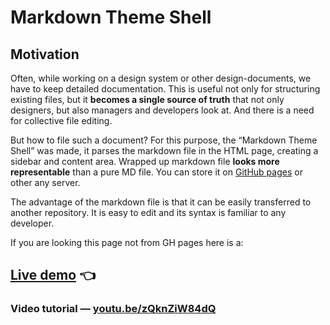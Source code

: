 # Markdown Theme Shell

## Motivation

Often, while working on a design system or other design-documents, we have to keep detailed documentation. This is useful not only for structuring existing files, but it **becomes a single source of truth** that not only designers, but also managers and developers look at. And there is a need for collective file editing.

But how to file such a document? For this purpose, the “Markdown Theme Shell” was made, it parses the markdown file in the HTML page, creating a sidebar and content area. Wrapped up markdown file **looks more representable** than a pure MD file. You can store it on [GitHub pages](https://pages.github.com/) or other any server.

The advantage of the markdown file is that it can be easily transferred to another repository. It is easy to edit and its syntax is familiar to any developer.

If you are looking this page not from GH pages here is a:

## [Live demo](https://pavellaptev.github.io/markdown-theme-shell/public/) 👈

### Video tutorial — [youtu.be/zQknZiW84dQ](https://youtu.be/zQknZiW84dQ)
